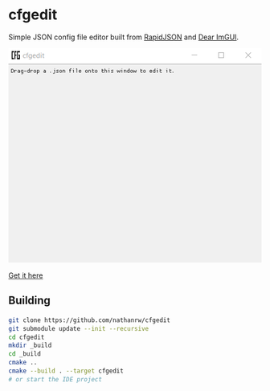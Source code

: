 # cfgedit

Simple JSON config file editor built from [RapidJSON][rapidjson] and [Dear ImGUI][imgui].

![gif of cfgedit editing a file](./docs/cfgedit.gif)

[Get it here](https://github.com/nathanrw/cfgedit/releases/download/v0.0.1/cfgedit.exe)

## Building

```Bash
git clone https://github.com/nathanrw/cfgedit
git submodule update --init --recursive
cd cfgedit
mkdir _build
cd _build
cmake ..
cmake --build . --target cfgedit
# or start the IDE project
```

[rapidjson]: https://github.com/Tencent/rapidjson
[imgui]: https://github.com/ocornut/imgui